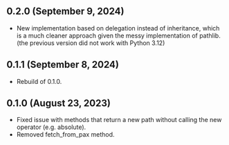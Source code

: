 ## 0.2.0 (September 9, 2024)
- New implementation based on delegation instead of inheritance, which is a much cleaner approach given the messy implementation of pathlib. (the previous version did not work with Python 3.12)

## 0.1.1 (September 8, 2024)
- Rebuild of 0.1.0.

## 0.1.0 (August 23, 2023)

- Fixed issue with methods that return a new path without calling the new operator (e.g. absolute).
- Removed fetch_from_pax method.
